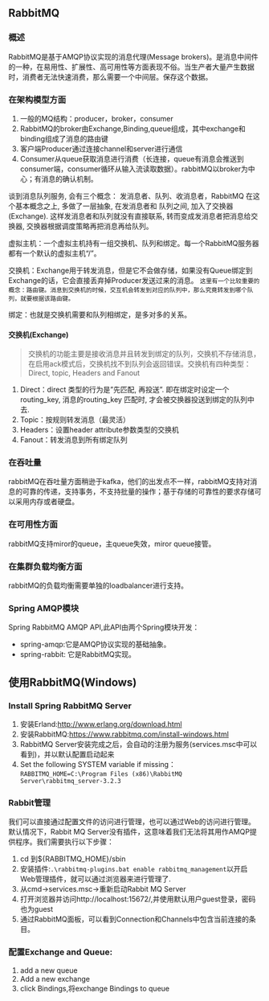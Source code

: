 ## RabbitMQ

### 概述

RabbitMQ是基于AMQP协议实现的消息代理(Message brokers)。是消息中间件的一种，在易用性、扩展性、高可用性等方面表现不俗。当生产者大量产生数据时，消费者无法快速消费，那么需要一个中间层。保存这个数据。

### 在架构模型方面

1. 一般的MQ结构：producer，broker，consumer
2. RabbitMQ的broker由Exchange,Binding,queue组成，其中exchange和binding组成了消息的路由键
3. 客户端Producer通过连接channel和server进行通信
4. Consumer从queue获取消息进行消费（长连接，queue有消息会推送到consumer端，consumer循环从输入流读取数据）。rabbitMQ以broker为中心；有消息的确认机制。

谈到消息队列服务, 会有三个概念： 发消息者、队列、收消息者，RabbitMQ 在这个基本概念之上, 多做了一层抽象, 在发消息者和 队列之间, 加入了交换器 (Exchange). 这样发消息者和队列就没有直接联系, 转而变成发消息者把消息给交换器, 交换器根据调度策略再把消息再给队列。

虚拟主机：一个虚拟主机持有一组交换机、队列和绑定。每一个RabbitMQ服务器都有一个默认的虚拟主机“/”。

交换机：Exchange用于转发消息，但是它不会做存储，如果没有Queue绑定到Exchange的话，它会直接丢弃掉Producer发送过来的消息。 `这里有一个比较重要的概念：路由键。消息到交换机的时候，交互机会转发到对应的队列中，那么究竟转发到哪个队列，就要根据该路由键。`

绑定：也就是交换机需要和队列相绑定，是多对多的关系。

#### 交换机(Exchange)

>交换机的功能主要是接收消息并且转发到绑定的队列，交换机不存储消息，在启用ack模式后，交换机找不到队列会返回错误。交换机有四种类型：Direct, topic, Headers and Fanout

1. Direct：direct 类型的行为是”先匹配, 再投送”. 即在绑定时设定一个 routing_key, 消息的routing_key 匹配时, 才会被交换器投送到绑定的队列中去.
2. Topic：按规则转发消息（最灵活）
3. Headers：设置header attribute参数类型的交换机
4. Fanout：转发消息到所有绑定队列

### 在吞吐量

rabbitMQ在吞吐量方面稍逊于kafka，他们的出发点不一样，rabbitMQ支持对消息的可靠的传递，支持事务，不支持批量的操作；基于存储的可靠性的要求存储可以采用内存或者硬盘。

### 在可用性方面

rabbitMQ支持miror的queue，主queue失效，miror queue接管。

### 在集群负载均衡方面

rabbitMQ的负载均衡需要单独的loadbalancer进行支持。

### Spring AMQP模块

Spring RabbitMQ AMQP API,此API由两个Spring模块开发：

* spring-amqp:它是AMQP协议实现的基础抽象。
* spring-rabbit: 它是RabbitMQ实现。

## 使用RabbitMQ(Windows)

### Install Spring RabbitMQ Server

1. 安装Erland:http://www.erlang.org/download.html
2. 安装RabbitMQ:https://www.rabbitmq.com/install-windows.html
3. RabbitMQ Server安装完成之后，会自动的注册为服务(services.msc中可以看到)，并以默认配置启动起来
4. Set the following SYSTEM variable if missing：`RABBITMQ_HOME=C:\Program Files (x86)\RabbitMQ Server\rabbitmq_server-3.2.3`

### Rabbit管理

我们可以直接通过配置文件的访问进行管理，也可以通过Web的访问进行管理。默认情况下，Rabbit MQ Server没有插件，这意味着我们无法将其用作AMQP提供程序。我们需要执行以下步骤：

1. cd 到${RABBITMQ_HOME}/sbin
2. 安装插件:`.\rabbitmq-plugins.bat enable rabbitmq_management`以开启Web管理插件，就可以通过浏览器来进行管理了.
3. 从cmd->services.msc->重新启动Rabbit MQ Server
4. 打开浏览器并访问http://localhost:15672/,并使用默认用户guest登录，密码也为guest
5. 通过RabbitMQ面板，可以看到Connection和Channels中包含当前连接的条目。

### 配置Exchange and Queue:

1. add a new queue
2. Add a new exchange
3. click Bindings,将exchange Bindings to queue
